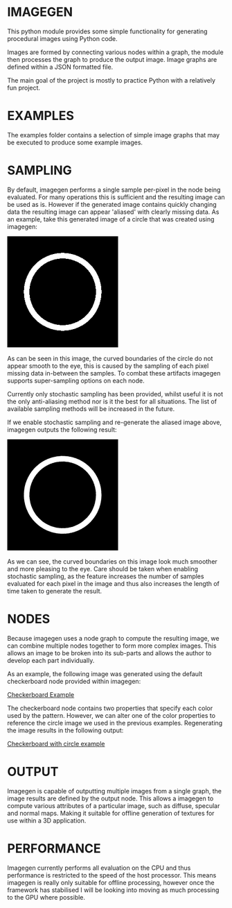 IMAGEGEN
========
This python module provides some simple functionality for generating procedural images using Python code.

Images are formed by connecting various nodes within a graph, the module then processes the graph to produce
the output image. Image graphs are defined within a JSON formatted file.

The main goal of the project is mostly to practice Python with a relatively fun project.

EXAMPLES
========
The examples folder contains a selection of simple image graphs that may be executed to produce some example
images.

SAMPLING
========
By default, imagegen performs a single sample per-pixel in the node being evaluated. For many operations this
is sufficient and the resulting image can be used as is. However if the generated image contains quickly
changing data the resulting image can appear 'aliased' with clearly missing data. As an example, take this
generated image of a circle that was created using imagegen:

![Aliased Circle](/images/aliased_circle.png)

As can be seen in this image, the curved boundaries of the circle do not appear smooth to the eye, this
is caused by the sampling of each pixel missing data in-between the samples. To combat these artifacts
imagegen supports super-sampling options on each node.

Currently only stochastic sampling has been provided, whilst useful it is not the only anti-aliasing method
nor is it the best for all situations. The list of available sampling methods will be increased in the
future.

If we enable stochastic sampling and re-generate the aliased image above, imagegen outputs the following
result:

![SuperSampled Circle](/images/ss_circle.png)

As we can see, the curved boundaries on this image look much smoother and more pleasing to the eye. Care should
be taken when enabling stochastic sampling, as the feature increases the number of samples evaluated
for each pixel in the image and thus also increases the length of time taken to generate the result.

NODES
=====
Because imagegen uses a node graph to compute the resulting image, we can combine multiple nodes together to
form more complex images. This allows an image to be broken into its sub-parts and allows the author to develop
each part individually.

As an example, the following image was generated using the default checkerboard node provided within imagegen:

[Checkerboard Example](/images/checkerboard_a.png)

The checkerboard node contains two properties that specify each color used by the pattern. However, we can alter
one of the color properties to reference the circle image we used in the previous examples. Regenerating the image
results in the following output:

[Checkerboard with circle example](/images/checker_circle.png)

OUTPUT
======
Imagegen is capable of outputting multiple images from a single graph, the image results are defined by the
output node. This allows a imagegen to compute various attributes of a particular image, such as diffuse,
specular and normal maps. Making it suitable for offline generation of textures for use within a 3D application.

PERFORMANCE
===========
Imagegen currently performs all evaluation on the CPU and thus performance is restricted to the speed of the host
processor. This means imagegen is really only suitable for offline processing, however once the framework has
stabilised I will be looking into moving as much processing to the GPU where possible.
